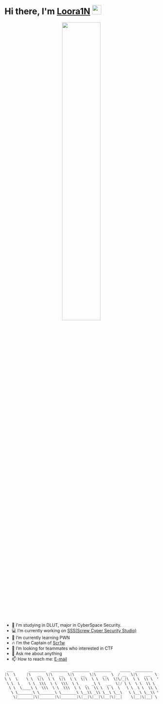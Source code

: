 # Hi there, I'm [Loora1N](https://loora1n.github.io/) <img src="https://raw.githubusercontent.com/MartinHeinz/MartinHeinz/master/wave.gif" width="30px">
<p align="center">
  <img src="https://cdn.jsdelivr.net/gh/jasonkayzk/jasonkayzk@master/hello-world.gif" width="50%">
</p>

- 📖 I'm studying in DLUT, major in CyberSpace Security.
- 💻 I’m currently working on [SSS(Screw Cyper Security Studio)](https://github.com/dlut-sss)
- 👻 I’m currently learning PWN
- 🔥 I’m the Captain of [Scr1w](https://ctftime.org/team/176565)
- 🤔 I’m looking for teammates who interested in CTF
- 💬 Ask me about anything
- 📫 How to reach me: [E-mail](loora1n123@163.com)

```c
 ___       ________  ________  ________  ________    _____  ________      
|\  \     |\   __  \|\   __  \|\   __  \|\   __  \  / __  \|\   ___  \    
\ \  \    \ \  \|\  \ \  \|\  \ \  \|\  \ \  \|\  \|\/_|\  \ \  \\ \  \   
 \ \  \    \ \  \\\  \ \  \\\  \ \   _  _\ \   __  \|/ \ \  \ \  \\ \  \  
  \ \  \____\ \  \\\  \ \  \\\  \ \  \\  \\ \  \ \  \   \ \  \ \  \\ \  \ 
   \ \_______\ \_______\ \_______\ \__\\ _\\ \__\ \__\   \ \__\ \__\\ \__\
    \|_______|\|_______|\|_______|\|__|\|__|\|__|\|__|    \|__|\|__| \|__|
                                                                          
```
